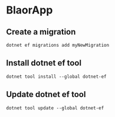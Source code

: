 # BlaorApp

## Create a migration

```
dotnet ef migrations add myNewMigration
```

## Install dotnet ef tool

```
dotnet tool install --global dotnet-ef
```

## Update dotnet ef tool

```
dotnet tool update --global dotnet-ef
```